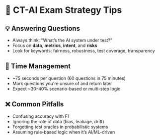 # 🧠 CT-AI Exam Strategy Tips

## 💡 Answering Questions
- Always think: "What’s the AI system under test?"
- Focus on **data**, **metrics**, **intent**, and **risks**
- Look for keywords: fairness, robustness, test coverage, transparency

## 🎯 Time Management
- ~75 seconds per question (60 questions in 75 minutes)
- Mark questions you're unsure of and return later
- Expect ~30–40% scenario-based or multi-step logic

## ❌ Common Pitfalls
- Confusing accuracy with F1
- Ignoring the role of data (bias, leakage, drift)
- Forgetting test oracles in probabilistic systems
- Assuming rule-based logic when it’s AI/ML-driven
